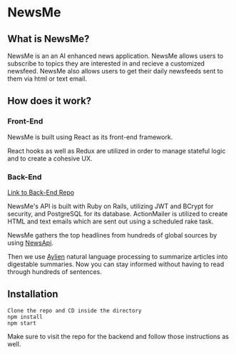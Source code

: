 # NewsMe

## What is NewsMe?
NewsMe is an an AI enhanced news application. NewsMe allows users to subscribe to topics they are interested in and recieve a customized newsfeed. NewsMe also allows users to get their daily newsfeeds sent to them via html or text email.

## How does it work?

### Front-End
NewsMe is built using React as its front-end framework.

React hooks as well as Redux are utilized in order to manage stateful logic and to create a cohesive UX.


### Back-End
[Link to Back-End Repo](https://github.com/wukrit/newsme-backend)

NewsMe's API is built with Ruby on Rails, utilizing JWT and BCrypt for security, and PostgreSQL for its database. ActionMailer is utilized to create HTML and text emails which are sent out using a scheduled rake task.

NewsMe gathers the top headlines from hundreds of
global sources by using [NewsApi](https://newsapi.org/).

Then we use [Aylien](https://aylien.com/) natural language processing to summarize articles into digestable summaries. Now you can stay informed without having to read through hundreds of sentences.

## Installation

    Clone the repo and CD inside the directory
    npm install
    npm start

Make sure to visit the repo for the backend and follow those instructions as well.
